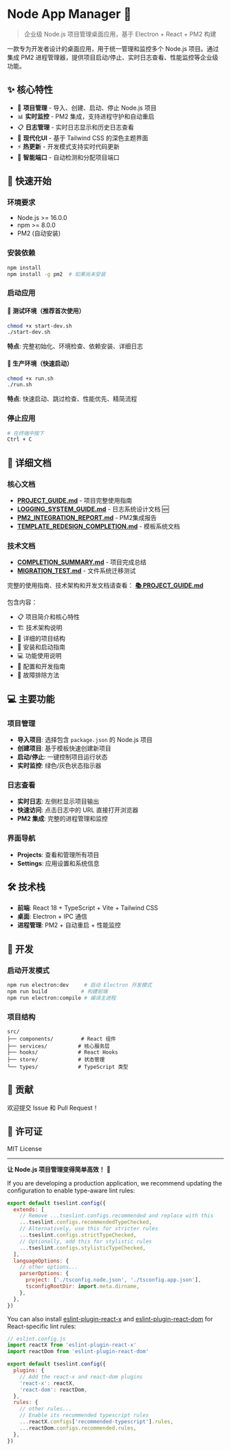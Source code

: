 # Node App Manager 🚀

> 企业级 Node.js 项目管理桌面应用，基于 Electron + React + PM2 构建

一款专为开发者设计的桌面应用，用于统一管理和监控多个 Node.js 项目。通过集成 PM2 进程管理器，提供项目启动/停止、实时日志查看、性能监控等企业级功能。

## ✨ 核心特性

- 🚀 **项目管理** - 导入、创建、启动、停止 Node.js 项目
- 📊 **实时监控** - PM2 集成，支持进程守护和自动重启  
- 📋 **日志管理** - 实时日志显示和历史日志查看
- 🎨 **现代化UI** - 基于 Tailwind CSS 的深色主题界面
- ⚡ **热更新** - 开发模式支持实时代码更新
- 🔧 **智能端口** - 自动检测和分配项目端口

## 🚀 快速开始

### 环境要求
- Node.js >= 16.0.0
- npm >= 8.0.0
- PM2 (自动安装)

### 安装依赖
```bash
npm install
npm install -g pm2  # 如果尚未安装
```

### 启动应用

#### 🧪 测试环境（推荐首次使用）
```bash
chmod +x start-dev.sh
./start-dev.sh
```
**特点**: 完整初始化、环境检查、依赖安装、详细日志

#### 🚀 生产环境（快速启动）  
```bash
chmod +x run.sh
./run.sh
```
**特点**: 快速启动、跳过检查、性能优先、精简流程

### 停止应用
```bash
# 在终端中按下
Ctrl + C
```

## 📖 详细文档

### 核心文档
- **[PROJECT_GUIDE.md](./PROJECT_GUIDE.md)** - 项目完整使用指南
- **[LOGGING_SYSTEM_GUIDE.md](./LOGGING_SYSTEM_GUIDE.md)** - 日志系统设计文档 🆕
- **[PM2_INTEGRATION_REPORT.md](./PM2_INTEGRATION_REPORT.md)** - PM2集成报告
- **[TEMPLATE_REDESIGN_COMPLETION.md](./TEMPLATE_REDESIGN_COMPLETION.md)** - 模板系统文档

### 技术文档
- **[COMPLETION_SUMMARY.md](./COMPLETION_SUMMARY.md)** - 项目完成总结
- **[MIGRATION_TEST.md](./MIGRATION_TEST.md)** - 文件系统迁移测试

完整的使用指南、技术架构和开发文档请查看：
**[📚 PROJECT_GUIDE.md](./PROJECT_GUIDE.md)**

包含内容：
- 📋 项目简介和核心特性
- 🏗️ 技术架构说明  
- 📁 详细的项目结构
- 🚀 安装和启动指南
- 💻 功能使用说明
- 🔧 配置和开发指南
- 🐛 故障排除方法

## 💻 主要功能

### 项目管理
- **导入项目**: 选择包含 `package.json` 的 Node.js 项目
- **创建项目**: 基于模板快速创建新项目
- **启动/停止**: 一键控制项目运行状态
- **实时监控**: 绿色/灰色状态指示器

### 日志查看
- **实时日志**: 左侧栏显示项目输出
- **快速访问**: 点击日志中的 URL 直接打开浏览器
- **PM2 集成**: 完整的进程管理和监控

### 界面导航
- **Projects**: 查看和管理所有项目
- **Settings**: 应用设置和系统信息

## 🛠️ 技术栈

- **前端**: React 18 + TypeScript + Vite + Tailwind CSS
- **桌面**: Electron + IPC 通信
- **进程管理**: PM2 + 自动重启 + 性能监控

## 🔧 开发

### 启动开发模式
```bash
npm run electron:dev     # 启动 Electron 开发模式
npm run build           # 构建前端
npm run electron:compile # 编译主进程
```

### 项目结构
```
src/
├── components/         # React 组件
├── services/          # 核心服务层  
├── hooks/             # React Hooks
├── store/             # 状态管理
└── types/             # TypeScript 类型
```

## 🤝 贡献

欢迎提交 Issue 和 Pull Request！

## 📄 许可证

MIT License

---

**让 Node.js 项目管理变得简单高效！** 🎯

If you are developing a production application, we recommend updating the configuration to enable type-aware lint rules:

```js
export default tseslint.config({
  extends: [
    // Remove ...tseslint.configs.recommended and replace with this
    ...tseslint.configs.recommendedTypeChecked,
    // Alternatively, use this for stricter rules
    ...tseslint.configs.strictTypeChecked,
    // Optionally, add this for stylistic rules
    ...tseslint.configs.stylisticTypeChecked,
  ],
  languageOptions: {
    // other options...
    parserOptions: {
      project: ['./tsconfig.node.json', './tsconfig.app.json'],
      tsconfigRootDir: import.meta.dirname,
    },
  },
})
```

You can also install [eslint-plugin-react-x](https://github.com/Rel1cx/eslint-react/tree/main/packages/plugins/eslint-plugin-react-x) and [eslint-plugin-react-dom](https://github.com/Rel1cx/eslint-react/tree/main/packages/plugins/eslint-plugin-react-dom) for React-specific lint rules:

```js
// eslint.config.js
import reactX from 'eslint-plugin-react-x'
import reactDom from 'eslint-plugin-react-dom'

export default tseslint.config({
  plugins: {
    // Add the react-x and react-dom plugins
    'react-x': reactX,
    'react-dom': reactDom,
  },
  rules: {
    // other rules...
    // Enable its recommended typescript rules
    ...reactX.configs['recommended-typescript'].rules,
    ...reactDom.configs.recommended.rules,
  },
})
```
